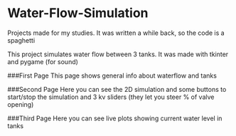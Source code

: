 # Water-Flow-Simulation
Projects made for my studies. It was written a while back, so the code is a spaghetti

This project simulates water flow between 3 tanks. It was made with tkinter and pygame (for sound)

###First Page
This page shows general info about waterflow and tanks

###Second Page
Here you can see the 2D simulation and some buttons to start/stop the simulation and 
3 kv sliders (they let you steer % of valve opening)

###Third Page
Here you can see live plots showing current water level in tanks